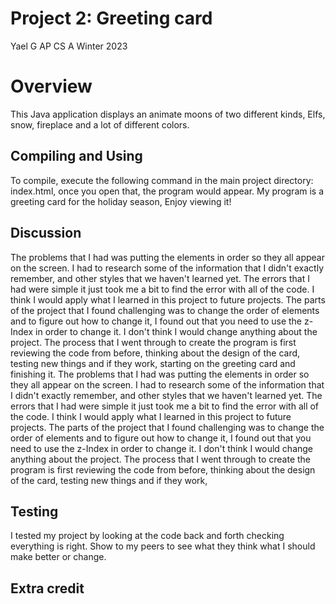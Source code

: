 # Project 2: Greeting card
Yael G
AP CS A
Winter 2023
# Overview
This Java application displays an animate moons of two different kinds, Elfs, snow, fireplace and a lot of different colors.
## Compiling and Using
To compile, execute the following command in the main project directory:
index.html, once you open that, the program would appear. My program is a greeting card for the holiday season, Enjoy viewing it!
## Discussion
The problems that I had was putting the elements in order so they all appear on the screen. I had to research some of the information that I didn't exactly remember, and other styles that we haven't learned yet. The errors that I had were simple it just took me a bit to find the error with all of the code. I think I would apply what I learned in this project to future projects. The parts of the project that I found challenging was to change the order of elements and to figure out how to change it, I found out that you need to use the z-Index in order to change it. I don't think I would change anything about the project. The process that I went through to create the program is first reviewing the code from before, thinking about the design of the card, testing new things and if they work,  starting on the greeting card and finishing it. The problems that I had was putting the elements in order so they all appear on the screen. I had to research some of the information that I didn't exactly remember, and other styles that we haven't learned yet. The errors that I had were simple it just took me a bit to find the error with all of the code. I think I would apply what I learned in this project to future projects. The parts of the project that I found challenging was to change the order of elements and to figure out how to change it, I found out that you need to use the z-Index in order to change it. I don't think I would change anything about the project. The process that I went through to create the program is first reviewing the code from before, thinking about the design of the card, testing new things and if they work, 
## Testing
I tested my project by looking at the code back and forth checking everything is right. Show to my peers to see what they think what I should make better or change.
## Extra credit